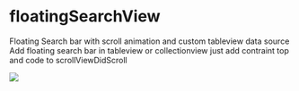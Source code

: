 # floatingSearchView
Floating Search bar with scroll animation and custom tableview data source
Add floating search bar in tableview or collectionview just add contraint top and code to scrollViewDidScroll

![](https://media.giphy.com/media/3og0IUbNbhv3lvkbwA/giphy.gif)
